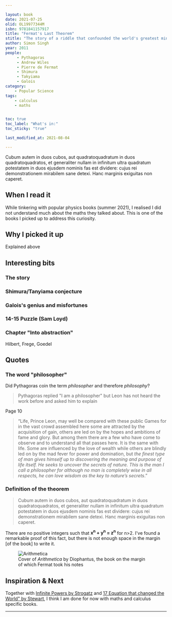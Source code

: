 ```yaml
---

layout: book
date: 2021-07-25
olid: OL19977344M
isbn: 9781841157917
title: "Fermat's Last Theorem"
stitle: "The story of a riddle that confounded the world's greatest minds for 358 years"
author: Simon Singh
year: 2011
people: 
     - Pythagoras
     - Andrew Wiles
     - Pierre de Fermat
     - Shimura
     - Takyiama
     - Galois
category:
    - Popular Science
tags: 
    - calculus
    - maths


toc: true
toc_label: "What's in:"
toc_sticky: "true"

last_modified_at: 2021-08-04

---
```

Cubum autem in duos cubos, aut quadratoquadratum in duos quadratoquadratos, et generaliter nullam in infinitum ultra quadratum potestatem in duos ejusdem nominis fas est dividere: cujus rei demonstrationem mirabilem sane detexi. Hanc marginis exiguitas non caperet.

## When I read it
While tinkering with popular physics books (summer 2021), I realised I did not understand much about the maths they talked about.
This is one of the books I picked up to address this curiosity.

## Why I picked it up
Explained above

## Interesting bits

### The story
### Shimura/Tanyiama conjecture
### Galois's genius and misfortunes
### 14-15 Puzzle (Sam Loyd)
### Chapter "Into abstraction"
Hilbert, Frege, Goedel

## Quotes
### The word "philosopher"
Did Pythagoras coin the term *philosopher* and therefore *philosophy*?


>Pythagoras replied "I am a philosopher" but Leon has not heard the work before and asked him to explain

Page 10

>“Life, Prince Leon, may well be compared with these public Games for in the vast crowd assembled here some are attracted by the acquisition of gain, others are led on by the hopes and ambitions of fame and glory. But among them there are a few who have come to observe and to understand all that passes here. It is the same with life. Some are influenced by the love of wealth while others are blindly led on by the mad fever for power and domination, but *the finest type of man gives himself up to discovering the meaning and purpose of life itself. He seeks to uncover the secrets of nature. This is the man I call a philosopher for although no man is completely wise in all respects, he can love wisdom as the key to nature’s secrets*.”

### Definition of the theorem
>Cubum autem in duos cubos, aut quadratoquadratum in duos quadratoquadratos, et generaliter nullam in infinitum ultra quadratum potestatem in duos ejusdem nominis fas est dividere: cujus rei demonstrationem mirabilem sane detexi. Hanc marginis exiguitas non caperet.


There are no positive integers such that **x<sup>n</sup> + y<sup>n</sup> = z<sup>n</sup>** for n>2. I've found a remarkable proof of this fact, but there is not 
enough space in the margin [of the book] to write it.

<figure style="width: 400px">
<!-- class="align-left"> -->
<img alt="Arithmetica" src="{{ site.baseurl }}/assets/covers/diophantus-cover.jpg">
              <figcaption>Cover of <em>Arithmetica</em> by Diophantus, the book on the margin of which Fermat took his notes</figcaption>
</figure>

## Inspiration & Next

Together with <a href="{{ site.baseurl }}/infinite-powers/">Infinite Powers by Strogatz</a> and <a href="{{ site.baseurl }}/#/" title="Coming soon">17 Equation that changed the World" by Stewart</a>, I think I am done for now with maths and calculus specific books.









____






